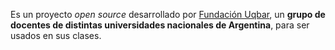 Es un proyecto _open source_ desarrollado por [Fundación Uqbar](https://uqbar.org), un **grupo de docentes de distintas universidades nacionales de Argentina**, para ser usados en sus clases.